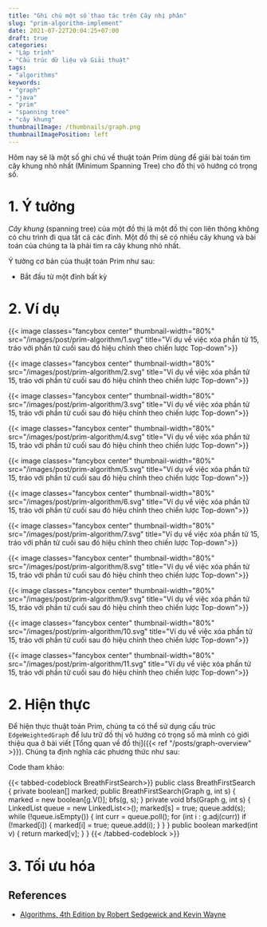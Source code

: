 ```yaml
---
title: "Ghi chú một số thao tác trên Cây nhị phân"
slug: "prim-algorithm-implement"
date: 2021-07-22T20:04:25+07:00
draft: true
categories:
- "Lập trình"
- "Cấu trúc dữ liệu và Giải thuật"
tags:
- "algorithms"
keywords:
- "graph"
- "java"
- "prim"
- "spanning tree"
- "cây khung"
thumbnailImage: /thumbnails/graph.png
thumbnailImagePosition: left
---
```


Hôm nay sẽ là một số ghi chú về thuật toán Prim dùng để giải bài toán tìm cây khung nhỏ nhất (Minimum Spanning Tree) cho đồ thị vô hướng có trọng số. 

<!--more-->

<!--toc-->

# 1. Ý tưởng

*Cây khung* (spanning tree) của một đồ thị là một đồ thị con liên thông không có chu trình đi qua tất cả các đỉnh. Một đồ thị sẽ có nhiều cây khung và bài toán của chúng ta là phải tìm ra cây khung nhỏ nhất.

Ý tưởng cơ bản của thuật toán Prim như sau:

- Bắt đầu từ một đỉnh bất kỳ


# 2. Ví dụ

{{< image classes="fancybox center" thumbnail-width="80%" src="/images/post/prim-algorithm/1.svg" title="Ví dụ về việc xóa phần tử 15, tráo với phần tử cuối sau đó hiệu chỉnh theo chiến lược Top-down">}}

{{< image classes="fancybox center" thumbnail-width="80%" src="/images/post/prim-algorithm/2.svg" title="Ví dụ về việc xóa phần tử 15, tráo với phần tử cuối sau đó hiệu chỉnh theo chiến lược Top-down">}}

{{< image classes="fancybox center" thumbnail-width="80%" src="/images/post/prim-algorithm/3.svg" title="Ví dụ về việc xóa phần tử 15, tráo với phần tử cuối sau đó hiệu chỉnh theo chiến lược Top-down">}}

{{< image classes="fancybox center" thumbnail-width="80%" src="/images/post/prim-algorithm/4.svg" title="Ví dụ về việc xóa phần tử 15, tráo với phần tử cuối sau đó hiệu chỉnh theo chiến lược Top-down">}}

{{< image classes="fancybox center" thumbnail-width="80%" src="/images/post/prim-algorithm/5.svg" title="Ví dụ về việc xóa phần tử 15, tráo với phần tử cuối sau đó hiệu chỉnh theo chiến lược Top-down">}}

{{< image classes="fancybox center" thumbnail-width="80%" src="/images/post/prim-algorithm/6.svg" title="Ví dụ về việc xóa phần tử 15, tráo với phần tử cuối sau đó hiệu chỉnh theo chiến lược Top-down">}}

{{< image classes="fancybox center" thumbnail-width="80%" src="/images/post/prim-algorithm/7.svg" title="Ví dụ về việc xóa phần tử 15, tráo với phần tử cuối sau đó hiệu chỉnh theo chiến lược Top-down">}}

{{< image classes="fancybox center" thumbnail-width="80%" src="/images/post/prim-algorithm/8.svg" title="Ví dụ về việc xóa phần tử 15, tráo với phần tử cuối sau đó hiệu chỉnh theo chiến lược Top-down">}}

{{< image classes="fancybox center" thumbnail-width="80%" src="/images/post/prim-algorithm/9.svg" title="Ví dụ về việc xóa phần tử 15, tráo với phần tử cuối sau đó hiệu chỉnh theo chiến lược Top-down">}}

{{< image classes="fancybox center" thumbnail-width="80%" src="/images/post/prim-algorithm/10.svg" title="Ví dụ về việc xóa phần tử 15, tráo với phần tử cuối sau đó hiệu chỉnh theo chiến lược Top-down">}}

{{< image classes="fancybox center" thumbnail-width="80%" src="/images/post/prim-algorithm/11.svg" title="Ví dụ về việc xóa phần tử 15, tráo với phần tử cuối sau đó hiệu chỉnh theo chiến lược Top-down">}}

# 2. Hiện thực

Để hiện thực thuật toán Prim, chúng ta có thể sử dụng cấu trúc `EdgeWeightedGraph` để lưu trữ đồ thị vô hướng có trọng số mà mình có giới thiệu qua ở bài viết [Tổng quan về đồ thị]({{< ref "/posts/graph-overview" >}}). Chúng ta định nghĩa các phương thức như sau:






Code tham khảo:

{{< tabbed-codeblock BreathFirstSearch>}}
    <!-- tab java -->
public class BreathFirstSearch {
    private boolean[] marked;
    public BreathFirstSearch(Graph g, int s) {
        marked = new boolean[g.V()];
        bfs(g, s);
    }
    private void bfs(Graph g, int s) {
        LinkedList<Integer> queue = new LinkedList<>();
        marked[s] = true;
        queue.add(s);
        while (!queue.isEmpty()) {
            int curr = queue.poll();
            for (int i : g.adj(curr))
                if (!marked[i]) {
                    marked[i] = true;
                    queue.add(i);
                }
        }
    }
    public boolean marked(int v) { return marked[v]; }
}
    <!-- endtab -->
{{< /tabbed-codeblock >}}

# 3. Tối ưu hóa

## References

- [Algorithms, 4th Edition by Robert Sedgewick and Kevin Wayne](https://algs4.cs.princeton.edu/home/)


